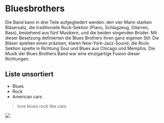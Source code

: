 # Bluesbrothers

Die Band kann in drei Teile aufgegliedert werden: den vier Mann starken Bläsersatz, die traditionelle Rock-Sektion (Piano, Schlagzeug, Gitarren, Bass),
bestehend aus fünf Musikern, und die beiden singenden Brüder. Mit dieser Besetzung definierten die Blues Brothers ihren ganz eigenen Stil: Die Bläser spielten einen präzisen, klaren New-York-Jazz-Sound, die Rock-Sektion spielte in Richtung Soul und Blues aus Chicago und Memphis. Die Musik der Blues Brothers Band war eine einzigartige Fusion dieser Richtungen.

## Liste unsortiert
* Blues
* Rock
* American cars

> love blues rock
> like cars

<img src="https://fotos.piqs.de/1/b/5/0/f/028b0f43b82b50d9611e4d5d5069e9d2.jpg"/>

